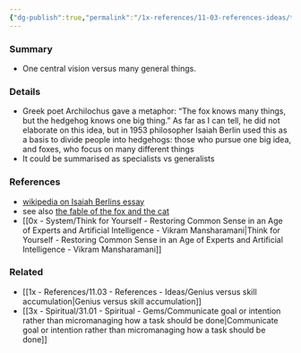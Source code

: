 ```yaml
---
{"dg-publish":true,"permalink":"/1x-references/11-03-references-ideas/the-fox-knows-many-things-the-hedgehog-only-one-thing/","title":"The fox knows many things the hedgehog only one thing","dgShowBacklinks":false}
---
```



### Summary
- One central vision versus many general things.

### Details
- Greek poet Archilochus gave a metaphor: “The fox knows many things, but the hedgehog knows one big thing.” As far as I can tell, he did not elaborate on this idea, but in 1953 philosopher Isaiah Berlin used this as a basis to divide people into hedgehogs: those who pursue one big idea, and foxes, who focus on many different things
- It could be summarised as specialists vs generalists

### References
- [wikipedia on Isaiah Berlins essay](https://en.wikipedia.org/wiki/The_Hedgehog_and_the_Fox)
- see also [the fable of the fox and the cat](https://en.wikipedia.org/wiki/The_Fox_and_the_Cat_(fable))
- [[0x - System/Think for Yourself - Restoring Common Sense in an Age of Experts and Artificial Intelligence - Vikram Mansharamani\|Think for Yourself - Restoring Common Sense in an Age of Experts and Artificial Intelligence - Vikram Mansharamani]]

### Related
- [[1x - References/11.03 - References - Ideas/Genius versus skill accumulation\|Genius versus skill accumulation]]
- [[3x - Spiritual/31.01 - Spiritual - Gems/Communicate goal or intention rather than micromanaging how a task should be done\|Communicate goal or intention rather than micromanaging how a task should be done]]
